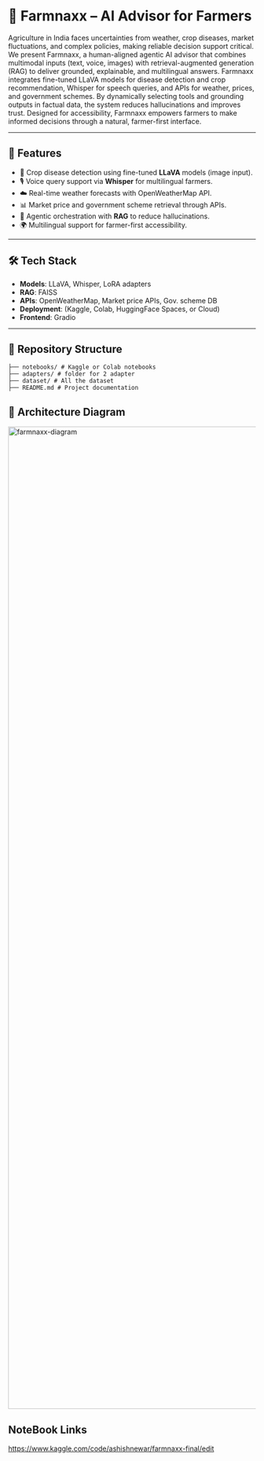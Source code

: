 # 🌱 Farmnaxx – AI Advisor for Farmers

Agriculture in India faces uncertainties from weather, crop diseases, market fluctuations, and complex policies, making reliable decision
support critical. We present Farmnaxx, a human-aligned agentic AI advisor
that combines multimodal inputs (text, voice, images) with retrieval-augmented
generation (RAG) to deliver grounded, explainable, and multilingual answers.
Farmnaxx integrates fine-tuned LLaVA models for disease detection and crop
recommendation, Whisper for speech queries, and APIs for weather, prices,
and government schemes. By dynamically selecting tools and grounding
outputs in factual data, the system reduces hallucinations and improves trust.
Designed for accessibility, Farmnaxx empowers farmers to make informed
decisions through a natural, farmer-first interface.

---

## 🚀 Features
- 🌾 Crop disease detection using fine-tuned **LLaVA** models (image input).
- 🎙️ Voice query support via **Whisper** for multilingual farmers.
- ☁️ Real-time weather forecasts with OpenWeatherMap API.
- 📊 Market price and government scheme retrieval through APIs.
- 🤖 Agentic orchestration with **RAG** to reduce hallucinations.
- 🌍 Multilingual support for farmer-first accessibility.

---

## 🛠️ Tech Stack
- **Models**: LLaVA, Whisper, LoRA adapters
- **RAG**: FAISS
- **APIs**: OpenWeatherMap, Market price APIs, Gov. scheme DB
- **Deployment**: (Kaggle, Colab, HuggingFace Spaces, or Cloud)
- **Frontend**: Gradio

---

## 📂 Repository Structure
```
├── notebooks/ # Kaggle or Colab notebooks
├── adapters/ # folder for 2 adapter
├── dataset/ # All the dataset 
├── README.md # Project documentation

```


## 🎨 Architecture Diagram
<img width="2921" height="2000" alt="farmnaxx-diagram" src="https://github.com/user-attachments/assets/529d902b-209f-4521-9013-a93eda34af23" />


## NoteBook Links
https://www.kaggle.com/code/ashishnewar/farmnaxx-final/edit





